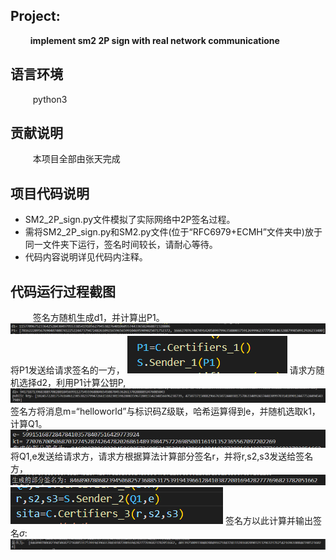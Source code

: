 ## Project:

$\qquad$**implement sm2 2P sign with real network communicatione**

## 语言环境

$\qquad$ python3

## 贡献说明

$\qquad$ 本项目全部由张天完成

## 项目代码说明

- SM2_2P_sign.py文件模拟了实际网络中2P签名过程。
- 需将SM2_2P_sign.py和SM2.py文件(位于“RFC6979+ECMH”文件夹中)放于同一文件夹下运行，签名时间较长，请耐心等待。
- 代码内容说明详见代码内注释。

## 代码运行过程截图
$\qquad$ 签名方随机生成d1，并计算出P1。
![](%E5%9B%BE%E7%89%87/d1P1.png)
将P1发送给请求签名的一方，
![](%E5%9B%BE%E7%89%87/P1.png)
请求方随机选择d2，利用P1计算公钥P,
![](%E5%9B%BE%E7%89%87/d2publick.png)
签名方将消息m=“helloworld”与标识码Z级联，哈希运算得到e，并随机选取k1，计算Q1。
![](%E5%9B%BE%E7%89%87/k1.png)
将Q1,e发送给请求方，请求方根据算法计算部分签名r，并将r,s2,s3发送给签名方，
![](%E5%9B%BE%E7%89%87/r.png)
![](%E5%9B%BE%E7%89%87/rs2s3.png)
签名方以此计算并输出签名$\sigma$:
![](%E5%9B%BE%E7%89%87/sigma.png)

